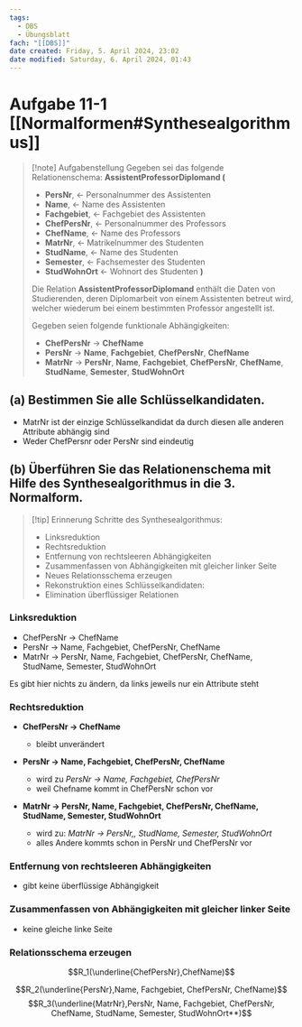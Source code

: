 ```yaml
---
tags:
  - DBS
  - Übungsblatt
fach: "[[DBS]]"
date created: Friday, 5. April 2024, 23:02
date modified: Saturday, 6. April 2024, 01:43
---
```


# Aufgabe 11-1 [[Normalformen#Synthesealgorithmus]]


>[!note] Aufgabenstellung
>Gegeben sei das folgende Relationenschema:
>**AssistentProfessorDiplomand (**
>- **PersNr**, ← Personalnummer des Assistenten
>- **Name**, ← Name des Assistenten
>- **Fachgebiet**, ← Fachgebiet des Assistenten
>- **ChefPersNr**, ← Personalnummer des Professors
>- **ChefName**, ← Name des Professors
>- **MatrNr**, ← Matrikelnummer des Studenten
>- **StudName**, ← Name des Studenten
>- **Semester**, ← Fachsemester des Studenten
>- **StudWohnOrt** ← Wohnort des Studenten
>**)**
>
>Die Relation **AssistentProfessorDiplomand** enthält die Daten von Studierenden, deren Diplomarbeit von einem Assistenten betreut wird, welcher wiederum bei einem bestimmten Professor angestellt ist.
>
>Gegeben seien folgende funktionale Abhängigkeiten:
>- **ChefPersNr** → **ChefName**
>- **PersNr** → **Name**, **Fachgebiet**, **ChefPersNr**, **ChefName**
>- **MatrNr** → **PersNr**, **Name**, **Fachgebiet**, **ChefPersNr**, **ChefName**, **StudName**, **Semester**, **StudWohnOrt**
## (a) Bestimmen Sie alle Schlüsselkandidaten.

- MatrNr ist der einzige Schlüsselkandidat da durch diesen alle anderen Attribute abhängig sind
- Weder ChefPersnr oder PersNr sind eindeutig
## (b) Überführen Sie das Relationenschema mit Hilfe des Synthesealgorithmus in die 3. Normalform.

>[!tip] Erinnerung
>Schritte des Synthesealgorithmus:
>- Linksreduktion
>- Rechtsreduktion
>- Entfernung von rechtsleeren Abhängigkeiten
>- Zusammenfassen von Abhängigkeiten mit gleicher linker Seite
>- Neues Relationsschema erzeugen 
>- Rekonstruktion eines Schlüsselkandidaten:
>- Elimination überflüssiger Relationen

### Linksreduktion

- ChefPersNr → ChefName
- PersNr → Name, Fachgebiet, ChefPersNr, ChefName
- MatrNr → PersNr, Name, Fachgebiet, ChefPersNr, ChefName, StudName, Semester, StudWohnOrt

Es gibt hier nichts zu ändern, da links jeweils nur ein Attribute steht

### Rechtsreduktion

- **ChefPersNr → ChefName**
	- bleibt unverändert

- **PersNr → Name, Fachgebiet, ChefPersNr, ChefName**
	- wird zu *PersNr → Name, Fachgebiet, ChefPersNr*
	- weil Chefname kommt in ChefPersNr schon vor 

- **MatrNr → PersNr, Name, Fachgebiet, ChefPersNr, ChefName, StudName, Semester, StudWohnOrt**
	- wird zu: *MatrNr → PersNr,, StudName, Semester, StudWohnOrt*
	- alles Andere kommts schon in PersNr und ChefPersNr vor

### Entfernung von rechtsleeren Abhängigkeiten

- gibt keine überflüssige Abhängigkeit

### Zusammenfassen von Abhängigkeiten mit gleicher linker Seite

- keine gleiche linke Seite

### Relationsschema erzeugen

$$R_1(\underline{ChefPersNr},ChefName)$$

$$R_2(\underline{PersNr},Name, Fachgebiet, ChefPersNr, ChefName)$$
$$R_3(\underline{MatrNr},PersNr, Name, Fachgebiet, ChefPersNr, ChefName, StudName, Semester, StudWohnOrt**)$$